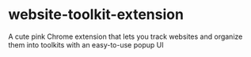 # website-toolkit-extension
A cute pink Chrome extension that lets you track websites and organize them into toolkits with an easy-to-use popup UI
